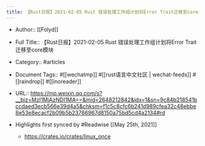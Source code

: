 ```yaml
---
title: 【Rust日报】2021-02-05 Rust 错误处理工作组计划将Error Trait迁移至core模块 (highlights)
---
```


- Author:: [[Folyd]]

- Full Title:: 【Rust日报】2021-02-05 Rust 错误处理工作组计划将Error Trait迁移至core模块

- Category:: #articles

- Document Tags:: #[[wechatmp]] #[[rust语言中文社区 | wechat-feeds]] #[[raindrop]] #[[inoreader]]

- URL:: https://mp.weixin.qq.com/s?__biz=MzI1MjAzNDI1MA==&mid=2648212842&idx=1&sn=9c84b218541bccdaed3ecb566e39d4a5&chksm=f1c5c8cfc6b241d989cfea32c48ebbe8e53e8ecacf2b09b5b23766967d8150a75bd5cd4a2134#rd

- Highlights first synced by #Readwise [[May 25th, 2021]]
	 - https://crates.io/crates/linux_once
